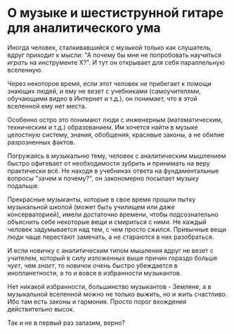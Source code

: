 # О музыке и шестиструнной гитаре для аналитического ума

Иногда человек, сталкивавшийся с музыкой только как слушатель, вдруг приходит к мысли: "А почему бы мне не попробовать научиться *играть* на инструменте X?". И тут он открывает для себя параллельную вселенную.

Через некоторое время, если этот человек не прибегает к помощи знающих людей, и ему не везет с учебниками (самоучителями, обучающими видео в Интернет и т.д.), он понимает, что в этой вселенной ему нет места.

Особенно остро это понимают люди с инженерным (математическим, техническим и т.д.) образованием. Им хочется найти в музыке целостную систему, знания, обобщения, красивые законы, а не обилие разрозненных фактов.

Погружаясь в музыкальню тему, человек с аналитическим мышлением быстро офигевает от необходимости зубрить и принимать на веру практически всё. Не находя в учебниках ответа на фундаментальные вопросы "зачем и почему?", он закономерно посылает музыку подальше.

Прекрасные музыканты, которые в свое время прошли пытку музыкальной школой (может быть училищем или даже консерваторией), имели достаточно времени, чтобы подсознательно объяснить себе некоторые вещи и смириться с ними. Не каждый человек задумывается над тем, с чем просто сжился. Привычные вещи люди чаще перестают замечать, а не стараются в них разобраться.

И если новичку с аналитическим типом мышления вдруг не везет с учителем, который в силу изложенных выше причин гораздо больше *чует*, чем *знает*, то новичок очень быстро убеждается в инопланетности, а то и вовсе в избранности музыкантов.

Нет никакой избранности, большинство музыкантов - Земляне, а в музыкальной вселенной можно не только выжить, но и жить счастливо. Ибо там есть законы и гармония. Просто порог вхождения действительно высок.

Так и не в первый раз залазим, верно?